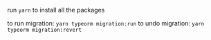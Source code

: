 run `yarn` to install all the packages

to run migration: `yarn typeorm migration:run`
to undo migration: `yarn typeorm migration:revert`

